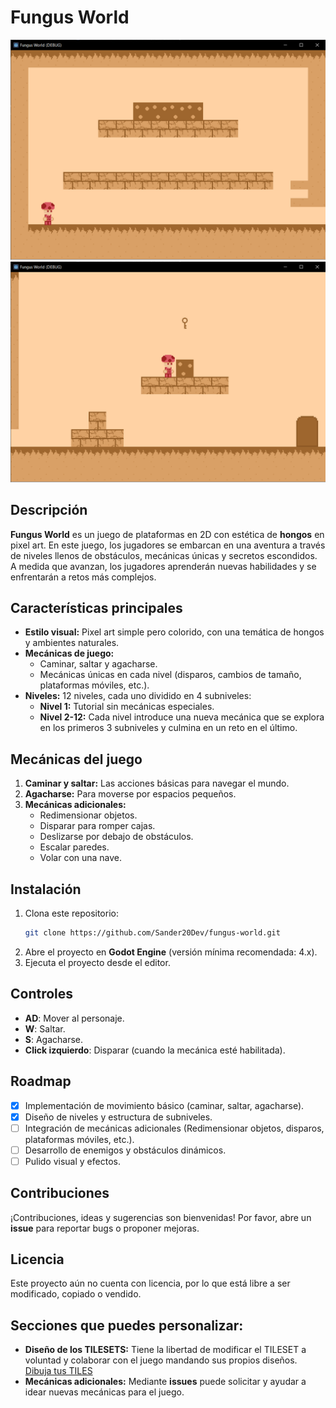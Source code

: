 # Fungus World

![Gameplay ScreenShoot 1](./images/image1.png)
![Gameplay ScreenShoot 2](./images/image2.png)

## Descripción

**Fungus World** es un juego de plataformas en 2D con estética de **hongos** en pixel art. En este juego, los jugadores se embarcan en una aventura a través de niveles llenos de obstáculos, mecánicas únicas y secretos escondidos. A medida que avanzan, los jugadores aprenderán nuevas habilidades y se enfrentarán a retos más complejos.

## Características principales

- **Estilo visual:** Pixel art simple pero colorido, con una temática de hongos y ambientes naturales.
- **Mecánicas de juego:**
  - Caminar, saltar y agacharse.
  - Mecánicas únicas en cada nivel (disparos, cambios de tamaño, plataformas móviles, etc.).
- **Niveles:** 12 niveles, cada uno dividido en 4 subniveles:
  - **Nivel 1:** Tutorial sin mecánicas especiales.
  - **Nivel 2-12:** Cada nivel introduce una nueva mecánica que se explora en los primeros 3 subniveles y culmina en un reto en el último.

## Mecánicas del juego

1. **Caminar y saltar:** Las acciones básicas para navegar el mundo.
2. **Agacharse:** Para moverse por espacios pequeños.
3. **Mecánicas adicionales:**
   - Redimensionar objetos.
   - Disparar para romper cajas.
   - Deslizarse por debajo de obstáculos.
   - Escalar paredes.
   - Volar con una nave.

## Instalación

1. Clona este repositorio:
   ```bash
   git clone https://github.com/Sander20Dev/fungus-world.git
   ```
2. Abre el proyecto en **Godot Engine** (versión mínima recomendada: 4.x).
3. Ejecuta el proyecto desde el editor.

## Controles

- **AD**: Mover al personaje.
- **W**: Saltar.
- **S**: Agacharse.
- **Click izquierdo**: Disparar (cuando la mecánica esté habilitada).

## Roadmap

- [x] Implementación de movimiento básico (caminar, saltar, agacharse).
- [x] Diseño de niveles y estructura de subniveles.
- [ ] Integración de mecánicas adicionales (Redimensionar objetos, disparos, plataformas móviles, etc.).
- [ ] Desarrollo de enemigos y obstáculos dinámicos.
- [ ] Pulido visual y efectos.

## Contribuciones

¡Contribuciones, ideas y sugerencias son bienvenidas! Por favor, abre un **issue** para reportar bugs o proponer mejoras.

## Licencia

Este proyecto aún no cuenta con licencia, por lo que está libre a ser modificado, copiado o vendido.

## Secciones que puedes personalizar:

- **Diseño de los TILESETS:** Tiene la libertad de modificar el TILESET a voluntad y colaborar con el juego mandando sus propios diseños. [Dibuja tus TILES](https://tile-set-preference.vercel.app/)
- **Mecánicas adicionales:** Mediante **issues** puede solicitar y ayudar a idear nuevas mecánicas para el juego.
